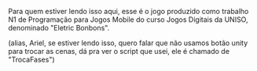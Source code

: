 Para quem estiver lendo isso aqui, esse é o jogo produzido como trabalho N1 de Programação para Jogos Mobile do curso Jogos Digitais da UNISO, denominado "Eletric Bonbons".


(alias, Ariel, se estiver lendo isso, quero falar que não usamos botão unity para trocar as cenas, dá pra ver o script que usei, ele é chamado de "TrocaFases")

